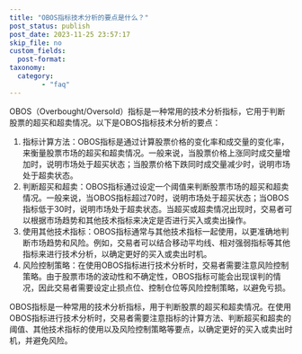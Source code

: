 ```yaml
---
title: "OBOS指标技术分析的要点是什么？"
post_status: publish
post_date: 2023-11-25 23:57:17
skip_file: no
custom_fields: 
  post-format: 
taxonomy:
  category:
        - "faq"
---
```


OBOS（Overbought/Oversold）指标是一种常用的技术分析指标，它用于判断股票的超买和超卖情况。以下是OBOS指标技术分析的要点：

1. 指标计算方法：OBOS指标是通过计算股票价格的变化率和成交量的变化率，来衡量股票市场的超买和超卖情况。一般来说，当股票价格上涨同时成交量增加时，说明市场处于超买状态；当股票价格下跌同时成交量减少时，说明市场处于超卖状态。
2. 判断超买和超卖：OBOS指标通过设定一个阈值来判断股票市场的超买和超卖情况。一般来说，当OBOS指标超过70时，说明市场处于超买状态；当OBOS指标低于30时，说明市场处于超卖状态。当超买或超卖情况出现时，交易者可以根据市场趋势和其他技术指标来决定是否进行买入或卖出操作。
3. 使用其他技术指标：OBOS指标通常与其他技术指标一起使用，以更准确地判断市场趋势和风险。例如，交易者可以结合移动平均线、相对强弱指标等其他指标来进行技术分析，以确定更好的买入或卖出时机。
4. 风险控制策略：在使用OBOS指标进行技术分析时，交易者需要注意风险控制策略。由于股票市场的波动性和不确定性，OBOS指标可能会出现误判的情况，因此交易者需要设定止损点位、控制仓位等风险控制策略，以避免亏损。

OBOS指标是一种常用的技术分析指标，用于判断股票的超买和超卖情况。在使用OBOS指标进行技术分析时，交易者需要注意指标的计算方法、判断超买和超卖的阈值、其他技术指标的使用以及风险控制策略等要点，以确定更好的买入或卖出时机，并避免风险。
